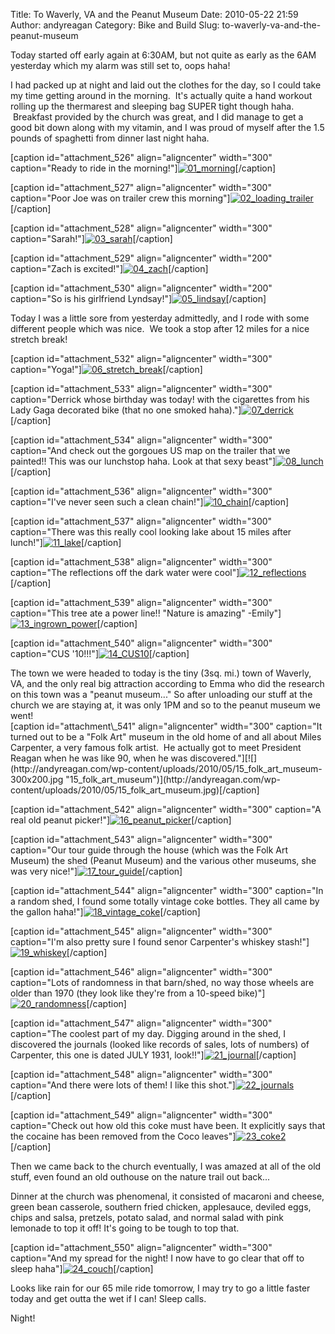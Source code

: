 Title: To Waverly, VA and the Peanut Museum
Date: 2010-05-22 21:59
Author: andyreagan
Category: Bike and Build
Slug: to-waverly-va-and-the-peanut-museum

Today started off early again at 6:30AM, but not quite as early as the
6AM yesterday which my alarm was still set to, oops haha!

I had packed up at night and laid out the clothes for the day, so I
could take my time getting around in the morning.  It's actually quite
a hand workout rolling up the thermarest and sleeping bag SUPER tight
though haha.  Breakfast provided by the church was great, and I did
manage to get a good bit down along with my vitamin, and I was proud of
myself after the 1.5 pounds of spaghetti from dinner last night haha.

[caption id="attachment\_526" align="aligncenter" width="300"
caption="Ready to ride in the
morning!"][![](http://andyreagan.com/wp-content/uploads/2010/05/01_morning-300x200.jpg "01_morning")](http://andyreagan.com/wp-content/uploads/2010/05/01_morning.jpg)[/caption]

[caption id="attachment\_527" align="aligncenter" width="300"
caption="Poor Joe was on trailer crew this
morning"][![](http://andyreagan.com/wp-content/uploads/2010/05/02_loading_trailer-300x200.jpg "02_loading_trailer")](http://andyreagan.com/wp-content/uploads/2010/05/02_loading_trailer.jpg)[/caption]

[caption id="attachment\_528" align="aligncenter" width="300"
caption="Sarah!"][![](http://andyreagan.com/wp-content/uploads/2010/05/03_sarah-300x259.jpg "03_sarah")](http://andyreagan.com/wp-content/uploads/2010/05/03_sarah.jpg)[/caption]

[caption id="attachment\_529" align="aligncenter" width="200"
caption="Zach is
excited!"][![](http://andyreagan.com/wp-content/uploads/2010/05/04_zach-200x300.jpg "04_zach")](http://andyreagan.com/wp-content/uploads/2010/05/04_zach.jpg)[/caption]

[caption id="attachment\_530" align="aligncenter" width="200"
caption="So is his girlfriend
Lyndsay!"][![](http://andyreagan.com/wp-content/uploads/2010/05/05_lindsay-200x300.jpg "05_lindsay")](http://andyreagan.com/wp-content/uploads/2010/05/05_lindsay.jpg)[/caption]

Today I was a little sore from yesterday admittedly, and I rode with
some different people which was nice.  We took a stop after 12 miles for
a nice stretch break!

[caption id="attachment\_532" align="aligncenter" width="300"
caption="Yoga!"][![](http://andyreagan.com/wp-content/uploads/2010/05/06_stretch_break1-300x200.jpg "06_stretch_break")](http://andyreagan.com/wp-content/uploads/2010/05/06_stretch_break1.jpg)[/caption]

[caption id="attachment\_533" align="aligncenter" width="300"
caption="Derrick whose birthday was today! with the cigarettes from his
Lady Gaga decorated bike (that no one smoked
haha)."][![](http://andyreagan.com/wp-content/uploads/2010/05/07_derrick-300x200.jpg "07_derrick")](http://andyreagan.com/wp-content/uploads/2010/05/07_derrick.jpg)[/caption]

[caption id="attachment\_534" align="aligncenter" width="300"
caption="And check out the gorgoues US map on the trailer that we
painted!! This was our lunchstop haha. Look at that sexy
beast"][![](http://andyreagan.com/wp-content/uploads/2010/05/08_lunch-300x200.jpg "08_lunch")](http://andyreagan.com/wp-content/uploads/2010/05/08_lunch.jpg)[/caption]

[caption id="attachment\_536" align="aligncenter" width="300"
caption="I've never seen such a clean
chain!"][![](http://andyreagan.com/wp-content/uploads/2010/05/10_change-300x200.jpg "10_chain")](http://andyreagan.com/wp-content/uploads/2010/05/10_change.jpg)[/caption]

[caption id="attachment\_537" align="aligncenter" width="300"
caption="There was this really cool looking lake about 15 miles after
lunch!"][![](http://andyreagan.com/wp-content/uploads/2010/05/11_lake-300x200.jpg "11_lake")](http://andyreagan.com/wp-content/uploads/2010/05/11_lake.jpg)[/caption]

[caption id="attachment\_538" align="aligncenter" width="300"
caption="The reflections off the dark water were
cool"][![](http://andyreagan.com/wp-content/uploads/2010/05/12_reflections-300x200.jpg "12_reflections")](http://andyreagan.com/wp-content/uploads/2010/05/12_reflections.jpg)[/caption]

[caption id="attachment\_539" align="aligncenter" width="300"
caption="This tree ate a power line!! "Nature is amazing"
-Emily"][![](http://andyreagan.com/wp-content/uploads/2010/05/13_ingrown_power-300x200.jpg "13_ingrown_power")](http://andyreagan.com/wp-content/uploads/2010/05/13_ingrown_power.jpg)[/caption]

[caption id="attachment\_540" align="aligncenter" width="300"
caption="CUS
'10!!!"][![](http://andyreagan.com/wp-content/uploads/2010/05/14_CUS10-300x200.jpg "14_CUS10")](http://andyreagan.com/wp-content/uploads/2010/05/14_CUS10.jpg)[/caption]

<div id="_mcePaste">
The town we were headed to today is the tiny (3sq. mi.) town of Waverly,
VA, and the only real big attraction according to Emma who did the
research on this town was a "peanut museum..." So after unloading our
stuff at the church we are staying at, it was only 1PM and so to the
peanut museum we went!

</div>
[caption id="attachment\_541" align="aligncenter" width="300"
caption="It turned out to be a "Folk Art" museum in the old home of and
all about Miles Carpenter, a very famous folk artist.  He actually got
to meet President Reagan when he was like 90, when he was
discovered."][![](http://andyreagan.com/wp-content/uploads/2010/05/15_folk_art_museum-300x200.jpg "15_folk_art_museum")](http://andyreagan.com/wp-content/uploads/2010/05/15_folk_art_museum.jpg)[/caption]

[caption id="attachment\_542" align="aligncenter" width="300" caption="A
real old peanut
picker!"][![](http://andyreagan.com/wp-content/uploads/2010/05/16_peanut_picker-300x200.jpg "16_peanut_picker")](http://andyreagan.com/wp-content/uploads/2010/05/16_peanut_picker.jpg)[/caption]

[caption id="attachment\_543" align="aligncenter" width="300"
caption="Our tour guide through the house (which was the Folk Art
Museum) the shed (Peanut Museum) and the various other museums, she was
very
nice!"][![](http://andyreagan.com/wp-content/uploads/2010/05/17_tour_guide-300x200.jpg "17_tour_guide")](http://andyreagan.com/wp-content/uploads/2010/05/17_tour_guide.jpg)[/caption]

[caption id="attachment\_544" align="aligncenter" width="300"
caption="In a random shed, I found some totally vintage coke bottles.
They all came by the gallon
haha!"][![](http://andyreagan.com/wp-content/uploads/2010/05/18_vintage_coke-300x200.jpg "18_vintage_coke")](http://andyreagan.com/wp-content/uploads/2010/05/18_vintage_coke.jpg)[/caption]

[caption id="attachment\_545" align="aligncenter" width="300"
caption="I'm also pretty sure I found senor Carpenter's whiskey
stash!"][![](http://andyreagan.com/wp-content/uploads/2010/05/19_whiskey-300x200.jpg "19_whiskey")](http://andyreagan.com/wp-content/uploads/2010/05/19_whiskey.jpg)[/caption]

[caption id="attachment\_546" align="aligncenter" width="300"
caption="Lots of randomness in that barn/shed, no way those wheels are
older than 1970 (they look like they're from a 10-speed
bike)"][![](http://andyreagan.com/wp-content/uploads/2010/05/20_randomness-300x200.jpg "20_randomness")](http://andyreagan.com/wp-content/uploads/2010/05/20_randomness.jpg)[/caption]

[caption id="attachment\_547" align="aligncenter" width="300"
caption="The coolest part of my day. Digging around in the shed, I
discovered the journals (looked like records of sales, lots of numbers)
of Carpenter, this one is dated JULY 1931,
look!!"][![](http://andyreagan.com/wp-content/uploads/2010/05/21_journal-300x200.jpg "21_journal")](http://andyreagan.com/wp-content/uploads/2010/05/21_journal.jpg)[/caption]

[caption id="attachment\_548" align="aligncenter" width="300"
caption="And there were lots of them! I like this
shot."][![](http://andyreagan.com/wp-content/uploads/2010/05/22_journals-300x200.jpg "22_journals")](http://andyreagan.com/wp-content/uploads/2010/05/22_journals.jpg)[/caption]

[caption id="attachment\_549" align="aligncenter" width="300"
caption="Check out how old this coke must have been. It explicitly says
that the cocaine has been removed from the Coco
leaves"][![](http://andyreagan.com/wp-content/uploads/2010/05/23_coke2-300x200.jpg "23_coke2")](http://andyreagan.com/wp-content/uploads/2010/05/23_coke2.jpg)[/caption]

Then we came back to the church eventually, I was amazed at all of the
old stuff, even found an old outhouse on the nature trail out back...

Dinner at the church was phenomenal, it consisted of macaroni and
cheese, green bean casserole, southern fried chicken, applesauce,
deviled eggs, chips and salsa, pretzels, potato salad, and normal salad
with pink lemonade to top it off! It's going to be tough to top that.

[caption id="attachment\_550" align="aligncenter" width="300"
caption="And my spread for the night! I now have to go clear that off to
sleep
haha"][![](http://andyreagan.com/wp-content/uploads/2010/05/24_couch-300x200.jpg "24_couch")](http://andyreagan.com/wp-content/uploads/2010/05/24_couch.jpg)[/caption]

Looks like rain for our 65 mile ride tomorrow, I may try to go a little
faster today and get outta the wet if I can! Sleep calls.

Night!
